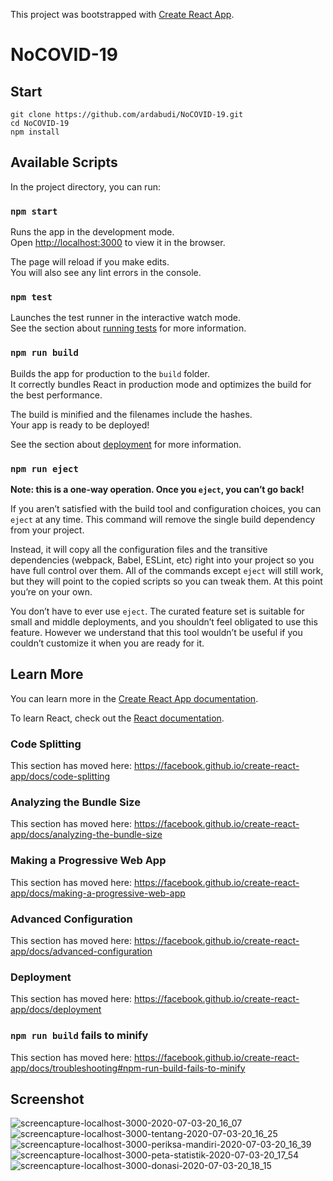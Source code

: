 This project was bootstrapped with [Create React App](https://github.com/facebook/create-react-app).

# NoCOVID-19

## Start

```
git clone https://github.com/ardabudi/NoCOVID-19.git
cd NoCOVID-19
npm install
```

## Available Scripts

In the project directory, you can run:

### `npm start`

Runs the app in the development mode.<br />
Open [http://localhost:3000](http://localhost:3000) to view it in the browser.

The page will reload if you make edits.<br />
You will also see any lint errors in the console.

### `npm test`

Launches the test runner in the interactive watch mode.<br />
See the section about [running tests](https://facebook.github.io/create-react-app/docs/running-tests) for more information.

### `npm run build`

Builds the app for production to the `build` folder.<br />
It correctly bundles React in production mode and optimizes the build for the best performance.

The build is minified and the filenames include the hashes.<br />
Your app is ready to be deployed!

See the section about [deployment](https://facebook.github.io/create-react-app/docs/deployment) for more information.

### `npm run eject`

**Note: this is a one-way operation. Once you `eject`, you can’t go back!**

If you aren’t satisfied with the build tool and configuration choices, you can `eject` at any time. This command will remove the single build dependency from your project.

Instead, it will copy all the configuration files and the transitive dependencies (webpack, Babel, ESLint, etc) right into your project so you have full control over them. All of the commands except `eject` will still work, but they will point to the copied scripts so you can tweak them. At this point you’re on your own.

You don’t have to ever use `eject`. The curated feature set is suitable for small and middle deployments, and you shouldn’t feel obligated to use this feature. However we understand that this tool wouldn’t be useful if you couldn’t customize it when you are ready for it.

## Learn More

You can learn more in the [Create React App documentation](https://facebook.github.io/create-react-app/docs/getting-started).

To learn React, check out the [React documentation](https://reactjs.org/).

### Code Splitting

This section has moved here: https://facebook.github.io/create-react-app/docs/code-splitting

### Analyzing the Bundle Size

This section has moved here: https://facebook.github.io/create-react-app/docs/analyzing-the-bundle-size

### Making a Progressive Web App

This section has moved here: https://facebook.github.io/create-react-app/docs/making-a-progressive-web-app

### Advanced Configuration

This section has moved here: https://facebook.github.io/create-react-app/docs/advanced-configuration

### Deployment

This section has moved here: https://facebook.github.io/create-react-app/docs/deployment

### `npm run build` fails to minify

This section has moved here: https://facebook.github.io/create-react-app/docs/troubleshooting#npm-run-build-fails-to-minify

## Screenshot

![screencapture-localhost-3000-2020-07-03-20_16_07](https://user-images.githubusercontent.com/42709965/86475452-e4267800-bd6e-11ea-82be-992d00335365.png)
<br/>
![screencapture-localhost-3000-tentang-2020-07-03-20_16_25](https://user-images.githubusercontent.com/42709965/86475141-5ea2c800-bd6e-11ea-93d3-fd219ab642b0.png)
<br/>
![screencapture-localhost-3000-periksa-mandiri-2020-07-03-20_16_39](https://user-images.githubusercontent.com/42709965/86475181-724e2e80-bd6e-11ea-8ad1-1eca5aa02224.png)
<br/>
![screencapture-localhost-3000-peta-statistik-2020-07-03-20_17_54](https://user-images.githubusercontent.com/42709965/86475188-75491f00-bd6e-11ea-9990-386d7532dc48.png)
![screencapture-localhost-3000-donasi-2020-07-03-20_18_15](https://user-images.githubusercontent.com/42709965/86475197-78440f80-bd6e-11ea-82e6-3968bfdf95d0.png)

